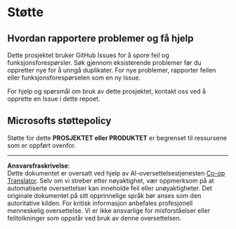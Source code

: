 <!--
CO_OP_TRANSLATOR_METADATA:
{
  "original_hash": "cd89329575372232e59605f7a08ae0df",
  "translation_date": "2025-08-27T20:18:35+00:00",
  "source_file": "SUPPORT.md",
  "language_code": "no"
}
-->
# Støtte

## Hvordan rapportere problemer og få hjelp  

Dette prosjektet bruker GitHub Issues for å spore feil og funksjonsforespørsler. Søk gjennom eksisterende problemer før du oppretter nye for å unngå duplikater. For nye problemer, rapporter feilen eller funksjonsforespørselen som en ny Issue.

For hjelp og spørsmål om bruk av dette prosjektet, kontakt oss ved å opprette en Issue i dette repoet.

## Microsofts støttepolicy  

Støtte for dette **PROSJEKTET eller PRODUKTET** er begrenset til ressursene som er oppført ovenfor.

---

**Ansvarsfraskrivelse**:  
Dette dokumentet er oversatt ved hjelp av AI-oversettelsestjenesten [Co-op Translator](https://github.com/Azure/co-op-translator). Selv om vi streber etter nøyaktighet, vær oppmerksom på at automatiserte oversettelser kan inneholde feil eller unøyaktigheter. Det originale dokumentet på sitt opprinnelige språk bør anses som den autoritative kilden. For kritisk informasjon anbefales profesjonell menneskelig oversettelse. Vi er ikke ansvarlige for misforståelser eller feiltolkninger som oppstår ved bruk av denne oversettelsen.